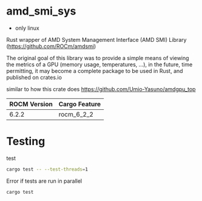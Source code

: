 # amd_smi_sys

* only linux

Rust wrapper of AMD System Management Interface (AMD SMI) Library (https://github.com/ROCm/amdsmi)

The original goal of this library was to provide a simple means of viewing the metrics of a GPU (memory usage, temperatures, ...),
in the future, time permitting, it may become a complete package to be used in Rust, and published on crates.io

similar to how this crate does https://github.com/Umio-Yasuno/amdgpu_top


| ROCM Version | Cargo Feature |          
|:-------------|:--------------|
| 6.2.2        | rocm_6_2_2    |

# Testing

test
```bash
cargo test -- --test-threads=1
```

Error if tests are run in parallel
```bash
cargo test
```
